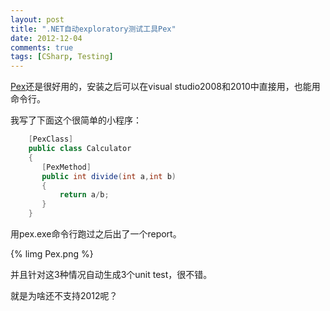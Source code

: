 ```yaml
---
layout: post
title: ".NET自动exploratory测试工具Pex"
date: 2012-12-04
comments: true
tags: [CSharp, Testing]
---
```

<p><a href="http://research.microsoft.com/en-us/projects/pex/">Pex</a>还是很好用的，安装之后可以在visual studio2008和2010中直接用，也能用命令行。</p>  <p>我写了下面这个很简单的小程序：</p>  

```csharp
	[PexClass]
    public class Calculator
    {
       [PexMethod]
       public int divide(int a,int b)
       {
           return a/b;
       }
    }
```

<p>用pex.exe命令行跑过之后出了一个report。</p>

{% limg Pex.png %}

<p>并且针对这3种情况自动生成3个unit test，很不错。</p>

<p>就是为啥还不支持2012呢？</p>